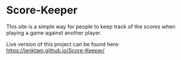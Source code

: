 # Score-Keeper

This site is a simple way for people to keep track of the scores when playing a game against another player.

Live version of this project can be found here:  https://jenktam.github.io/Score-Keeper/
